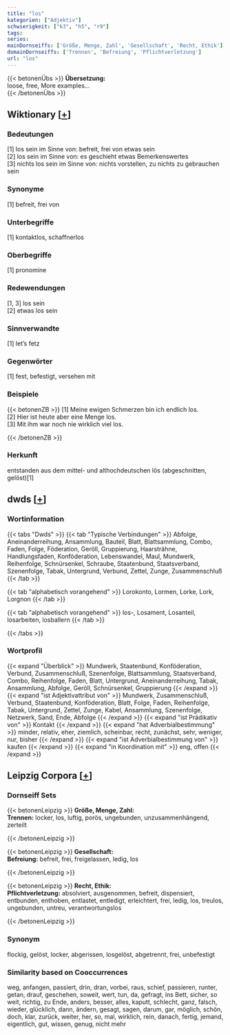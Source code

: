 ```yaml
---
title: "los"
kategorien: ["Adjektiv"]
schwierigkeit: ["k3", "h5", "r9"]
tags:
series:
mainDornseiffs: ['Größe, Menge, Zahl', 'Gesellschaft', 'Recht, Ethik']
domainDornseiffs: ['Trennen', 'Befreiung', 'Pflichtverletzung']
url: "los"
---
```


{{< betonenÜbs >}}
**Übersetzung:**  
loose, free, More examples...  
{{< /betonenÜbs >}}

## Wiktionary [[+](https://de.wiktionary.org/wiki/los)]

### Bedeutungen
[1] los sein im Sinne von: befreit, frei von etwas sein  
[2] los sein im Sinne von: es geschieht etwas Bemerkenswertes  
[3] nichts los sein im Sinne von: nichts vorstellen, zu nichts zu gebrauchen sein  

### Synonyme
[1] befreit, frei von  

### Unterbegriffe
[1] kontaktlos, schaffnerlos  

### Oberbegriffe
[1] pronomine  

### Redewendungen
[1, 3] los sein  
[2] etwas los sein  

### Sinnverwandte
[1] let’s fetz  

### Gegenwörter
[1] fest, befestigt, versehen mit  

### Beispiele
{{< betonenZB >}}
[1] Meine ewigen Schmerzen bin ich endlich los.  
[2] Hier ist heute aber eine Menge los.  
[3] Mit ihm war noch nie wirklich viel los.  

{{< /betonenZB >}}
### Herkunft
entstanden aus dem mittel- und althochdeutschen lōs (abgeschnitten, gelöst)[1]  



## dwds [[+](https://www.dwds.de/wb/los)]

### Wortinformation
{{< tabs "Dwds" >}}
{{< tab "Typische Verbindungen" >}}
Abfolge, Aneinanderreihung, Ansammlung, Bauteil, Blatt, Blattsammlung, Combo, Faden, Folge, Föderation, Geröll, Gruppierung, Haarsträhne, Handlungsfaden, Konföderation, Lebenswandel, Maul, Mundwerk, Reihenfolge, Schnürsenkel, Schraube, Staatenbund, Staatsverband, Szenenfolge, Tabak, Untergrund, Verbund, Zettel, Zunge, Zusammenschluß
{{< /tab >}}

{{< tab "alphabetisch vorangehend" >}}
Lorokonto, Lormen, Lorke, Lork, Lorgnon
{{< /tab >}}

{{< tab "alphabetisch vorangehend" >}}
los-, Losament, Losanteil, losarbeiten, losballern
{{< /tab >}}

{{< /tabs >}}

### Wortprofil
{{< expand "Überblick" >}} Mundwerk, Staatenbund, Konföderation, Verbund, Zusammenschluß, Szenenfolge, Blattsammlung, Staatsverband, Combo, Reihenfolge, Faden, Blatt, Untergrund, Aneinanderreihung, Tabak, Ansammlung, Abfolge, Geröll, Schnürsenkel, Gruppierung {{< /expand >}}
{{< expand "ist Adjektivattribut von" >}} Mundwerk, Zusammenschluß, Verbund, Staatenbund, Konföderation, Blatt, Folge, Faden, Reihenfolge, Tabak, Untergrund, Zettel, Zunge, Kabel, Ansammlung, Szenenfolge, Netzwerk, Sand, Ende, Abfolge {{< /expand >}}
{{< expand "ist Prädikativ von" >}} Kontakt {{< /expand >}}
{{< expand "hat Adverbialbestimmung" >}} minder, relativ, eher, ziemlich, scheinbar, recht, zunächst, sehr, weniger, nur, bisher {{< /expand >}}
{{< expand "ist Adverbialbestimmung von" >}} kaufen {{< /expand >}}
{{< expand "in Koordination mit" >}} eng, offen {{< /expand >}}

## Leipzig Corpora [[+](https://corpora.uni-leipzig.de/en/res?word=los&corpusId=deu_newscrawl-public_2018)]

### Dornseiff Sets
{{< betonenLeipzig >}}
**Größe, Menge, Zahl:**  
**Trennen:** locker, los, luftig, porös, ungebunden, unzusammenhängend, zerteilt  

{{< /betonenLeipzig >}}


{{< betonenLeipzig >}}
**Gesellschaft:**  
**Befreiung:** befreit, frei, freigelassen, ledig, los  

{{< /betonenLeipzig >}}


{{< betonenLeipzig >}}
**Recht, Ethik:**  
**Pflichtverletzung:** absolviert, ausgenommen, befreit, dispensiert, entbunden, enthoben, entlastet, entledigt, erleichtert, frei, ledig, los, treulos, ungebunden, untreu, verantwortungslos  

{{< /betonenLeipzig >}}

### Synonym
flockig, gelöst, locker, abgerissen, losgelöst, abgetrennt, frei, unbefestigt


### Similarity based on Cooccurrences
weg, anfangen, passiert, drin, dran, vorbei, raus, schief, passieren, runter, getan, drauf, geschehen, soweit, wert, tun, da, gefragt, ins Bett, sicher, so weit, richtig, zu Ende, anders, besser, alles, kaputt, schlecht, ganz, falsch, wieder, glücklich, dann, ändern, gesagt, sagen, darum, gar, möglich, schön, doch, klar, zurück, weiter, her, so, mal, wirklich, rein, danach, fertig, jemand, eigentlich, gut, wissen, genug, nicht mehr

